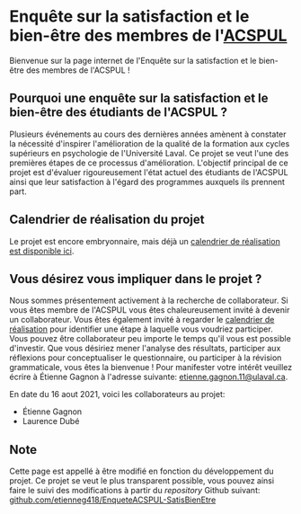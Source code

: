 # Enquête sur la satisfaction et le bien-être des membres de l'[ACSPUL](http://www.acspul.asso.ulaval.ca/)

Bienvenue sur la page internet de l'Enquête sur la satisfaction et le bien-être des membres de l'ACSPUL !

## Pourquoi une enquête sur la satisfaction et le bien-être des étudiants de l'ACSPUL ?

Plusieurs événements au cours des dernières années amènent à constater la nécessité d'inspirer l'amélioration de la qualité de la formation aux cycles supérieurs en psychologie de l'Université Laval. Ce projet se veut l'une des premières étapes de ce processus d'amélioration. L'objectif principal de ce projet est d'évaluer rigoureusement l'état actuel des étudiants de l'ACSPUL ainsi que leur satisfaction à l'égard des programmes auxquels ils prennent part.

## Calendrier de réalisation du projet

Le projet est encore embryonnaire, mais déjà un [calendrier de réalisation est disponible ici]().

## Vous désirez vous impliquer dans le projet ?

Nous sommes présentement activement à la recherche de collaborateur. Si vous êtes membre de l'ACSPUL vous êtes chaleureusement invité à devenir un collaborateur. Vous êtes également invité à regarder le [calendrier de réalisation]() pour identifier une étape à laquelle vous voudriez participer. Vous pouvez être collaborateur peu importe le temps qu'il vous est possible d'investir. Que vous désiriez mener l'analyse des résultats, participer aux réflexions pour conceptualiser le questionnaire, ou participer à la révision grammaticale, vous êtes la bienvenue ! Pour manifester votre intérêt veuillez écrire à Étienne Gagnon à l'adresse suivante: [etienne.gagnon.11@ulaval.ca](mailto:etienne.gagnon.11@ulaval.ca).

En date du 16 aout 2021, voici les collaborateurs au projet:

- Étienne Gagnon
- Laurence Dubé

## Note

Cette page est appellé à être modifié en fonction du développement du projet. Ce projet se veut le plus transparent possible, vous pouvez ainsi faire le suivi des modifications à partir du _repository_ Github suivant: [github.com/etienneg418/EnqueteACSPUL-SatisBienEtre](https://github.com/etienneg418/EnqueteACSPUL-SatisBienEtre)
